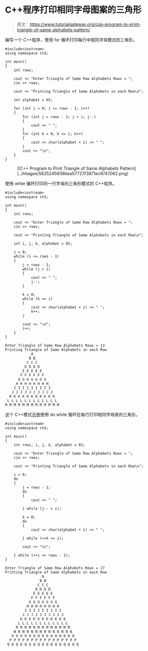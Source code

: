 # C++程序打印相同字母图案的三角形

> 原文：<https://www.tutorialgateway.org/cpp-program-to-print-triangle-of-same-alphabets-pattern/>

编写一个 C++程序，使用 for 循环打印每行中相同字母模式的三角形。

```
#include<iostream>
using namespace std;

int main()
{
	int rows;

	cout << "Enter Triangle of Same Row Alphabets Rows = ";
	cin >> rows;

	cout << "Printing Triangle of Same Alphabets in each Row\n";

	int alphabet = 65;

	for (int i = 0; i <= rows - 1; i++)
	{
		for (int j = rows - 1; j > i; j--)
		{
			cout << " ";
		}
		for (int k = 0; k <= i; k++)
		{
			cout << char(alphabet + i) << " ";
		}
		cout << "\n";
	}
}
```

<figure class="wp-block-image size-large">![C++ Program to Print Triangle of Same Alphabets Pattern](../Images/5625245838bea57727f3871ec9747062.png)</figure>

使用 while 循环打印同一行字母的三角形模式的 C++程序。

```
#include<iostream>
using namespace std;

int main()
{
	int rows;

	cout << "Enter Triangle of Same Row Alphabets Rows = ";
	cin >> rows;

	cout << "Printing Triangle of Same Alphabets in each Row\n";

	int i, j, k, alphabet = 65;

	i = 0;
	while (i <= rows - 1)
	{
		j = rows - 1;
		while (j > i)
		{
			cout << " ";
			j--;
		}

		k = 0;
		while (k <= i)
		{
			cout << char(alphabet + i) << " ";
			k++;
		}

		cout << "\n";
		i++;
	}
}
```

```
Enter Triangle of Same Row Alphabets Rows = 13
Printing Triangle of Same Alphabets in each Row
            A 
           B B 
          C C C 
         D D D D 
        E E E E E 
       F F F F F F 
      G G G G G G G 
     H H H H H H H H 
    I I I I I I I I I 
   J J J J J J J J J J 
  K K K K K K K K K K K 
 L L L L L L L L L L L L 
M M M M M M M M M M M M M 
```

这个 C++模式[示例](https://www.tutorialgateway.org/cpp-programs/)使用 do while 循环在每行打印相同字母表的三角形。

```
#include<iostream>
using namespace std;

int main()
{
	int rows, i, j, k, alphabet = 65;

	cout << "Enter Triangle of Same Row Alphabets Rows = ";
	cin >> rows;

	cout << "Printing Triangle of Same Alphabets in each Row\n";

	i = 0;
	do
	{
		j = rows - 1;
		do
		{
			cout << " ";

		} while (j-- > i);

		k = 0;
		do
		{
			cout << char(alphabet + i) << " ";

		} while (++k <= i);

		cout << "\n";

	} while (++i <= rows - 1);
}
```

```
Enter Triangle of Same Row Alphabets Rows = 17
Printing Triangle of Same Alphabets in each Row
                 A 
                B B 
               C C C 
              D D D D 
             E E E E E 
            F F F F F F 
           G G G G G G G 
          H H H H H H H H 
         I I I I I I I I I 
        J J J J J J J J J J 
       K K K K K K K K K K K 
      L L L L L L L L L L L L 
     M M M M M M M M M M M M M 
    N N N N N N N N N N N N N N 
   O O O O O O O O O O O O O O O 
  P P P P P P P P P P P P P P P P 
 Q Q Q Q Q Q Q Q Q Q Q Q Q Q Q Q Q
```
